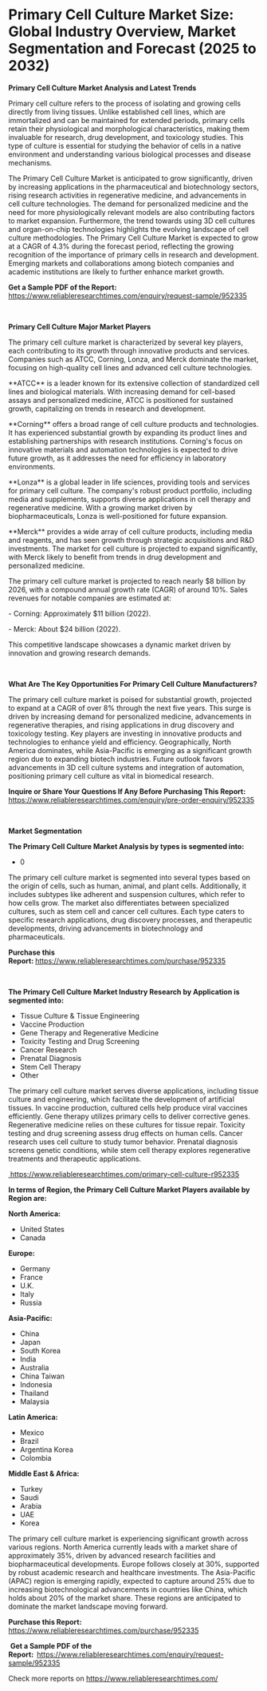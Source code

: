 <p><h1>Primary Cell Culture Market Size: Global Industry Overview, Market Segmentation and Forecast (2025 to 2032)</h1></p><p><strong>Primary Cell Culture Market Analysis and Latest Trends</strong></p>
<p><p>Primary cell culture refers to the process of isolating and growing cells directly from living tissues. Unlike established cell lines, which are immortalized and can be maintained for extended periods, primary cells retain their physiological and morphological characteristics, making them invaluable for research, drug development, and toxicology studies. This type of culture is essential for studying the behavior of cells in a native environment and understanding various biological processes and disease mechanisms.</p><p>The Primary Cell Culture Market is anticipated to grow significantly, driven by increasing applications in the pharmaceutical and biotechnology sectors, rising research activities in regenerative medicine, and advancements in cell culture technologies. The demand for personalized medicine and the need for more physiologically relevant models are also contributing factors to market expansion. Furthermore, the trend towards using 3D cell cultures and organ-on-chip technologies highlights the evolving landscape of cell culture methodologies. The Primary Cell Culture Market is expected to grow at a CAGR of 4.3% during the forecast period, reflecting the growing recognition of the importance of primary cells in research and development. Emerging markets and collaborations among biotech companies and academic institutions are likely to further enhance market growth.</p></p>
<p><strong>Get a Sample PDF of the Report:&nbsp;</strong> <a href="https://www.reliableresearchtimes.com/enquiry/request-sample/952335?utm_campaign=2475&utm_medium=2&utm_source=Github&utm_content=ia&utm_term=06032025&utm_id=primary-cell-culture">https://www.reliableresearchtimes.com/enquiry/request-sample/952335</a></p>
<p>&nbsp;</p>
<p><strong>Primary Cell Culture Major Market Players</strong></p>
<p><p>The primary cell culture market is characterized by several key players, each contributing to its growth through innovative products and services. Companies such as ATCC, Corning, Lonza, and Merck dominate the market, focusing on high-quality cell lines and advanced cell culture technologies. </p><p>**ATCC** is a leader known for its extensive collection of standardized cell lines and biological materials. With increasing demand for cell-based assays and personalized medicine, ATCC is positioned for sustained growth, capitalizing on trends in research and development.</p><p>**Corning** offers a broad range of cell culture products and technologies. It has experienced substantial growth by expanding its product lines and establishing partnerships with research institutions. Corning's focus on innovative materials and automation technologies is expected to drive future growth, as it addresses the need for efficiency in laboratory environments.</p><p>**Lonza** is a global leader in life sciences, providing tools and services for primary cell culture. The company's robust product portfolio, including media and supplements, supports diverse applications in cell therapy and regenerative medicine. With a growing market driven by biopharmaceuticals, Lonza is well-positioned for future expansion.</p><p>**Merck** provides a wide array of cell culture products, including media and reagents, and has seen growth through strategic acquisitions and R&D investments. The market for cell culture is projected to expand significantly, with Merck likely to benefit from trends in drug development and personalized medicine.</p><p>The primary cell culture market is projected to reach nearly $8 billion by 2026, with a compound annual growth rate (CAGR) of around 10%. Sales revenues for notable companies are estimated at:</p><p>- Corning: Approximately $11 billion (2022).</p><p>- Merck: About $24 billion (2022).</p><p>This competitive landscape showcases a dynamic market driven by innovation and growing research demands.</p></p>
<p>&nbsp;</p>
<p><strong>What Are The Key Opportunities For Primary Cell Culture Manufacturers?</strong></p>
<p><p>The primary cell culture market is poised for substantial growth, projected to expand at a CAGR of over 8% through the next five years. This surge is driven by increasing demand for personalized medicine, advancements in regenerative therapies, and rising applications in drug discovery and toxicology testing. Key players are investing in innovative products and technologies to enhance yield and efficiency. Geographically, North America dominates, while Asia-Pacific is emerging as a significant growth region due to expanding biotech industries. Future outlook favors advancements in 3D cell culture systems and integration of automation, positioning primary cell culture as vital in biomedical research.</p></p>
<p><strong>Inquire or Share Your Questions If Any Before Purchasing This Report:</strong> <a href="https://www.reliableresearchtimes.com/enquiry/pre-order-enquiry/952335?utm_campaign=2475&utm_medium=2&utm_source=Github&utm_content=ia&utm_term=06032025&utm_id=primary-cell-culture">https://www.reliableresearchtimes.com/enquiry/pre-order-enquiry/952335</a></p>
<p>&nbsp;</p>
<p><strong>Market Segmentation</strong></p>
<p><strong>The Primary Cell Culture Market Analysis by types is segmented into:</strong></p>
<p><ul><li>0</li></ul></p>
<p><p>The primary cell culture market is segmented into several types based on the origin of cells, such as human, animal, and plant cells. Additionally, it includes subtypes like adherent and suspension cultures, which refer to how cells grow. The market also differentiates between specialized cultures, such as stem cell and cancer cell cultures. Each type caters to specific research applications, drug discovery processes, and therapeutic developments, driving advancements in biotechnology and pharmaceuticals.</p></p>
<p><strong>Purchase this Report:&nbsp;</strong><a href="https://www.reliableresearchtimes.com/purchase/952335?utm_campaign=2475&utm_medium=2&utm_source=Github&utm_content=ia&utm_term=06032025&utm_id=primary-cell-culture">https://www.reliableresearchtimes.com/purchase/952335</a></p>
<p>&nbsp;</p>
<p><strong>The Primary Cell Culture Market Industry Research by Application is segmented into:</strong></p>
<p><ul><li>Tissue Culture & Tissue Engineering</li><li>Vaccine Production</li><li>Gene Therapy and Regenerative Medicine</li><li>Toxicity Testing and Drug Screening</li><li>Cancer Research</li><li>Prenatal Diagnosis</li><li>Stem Cell Therapy</li><li>Other</li></ul></p>
<p><p>The primary cell culture market serves diverse applications, including tissue culture and engineering, which facilitate the development of artificial tissues. In vaccine production, cultured cells help produce viral vaccines efficiently. Gene therapy utilizes primary cells to deliver corrective genes. Regenerative medicine relies on these cultures for tissue repair. Toxicity testing and drug screening assess drug effects on human cells. Cancer research uses cell culture to study tumor behavior. Prenatal diagnosis screens genetic conditions, while stem cell therapy explores regenerative treatments and therapeutic applications.</p></p>
<p><a href="https://www.reliableresearchtimes.com/primary-cell-culture-r952335?utm_campaign=2475&utm_medium=2&utm_source=Github&utm_content=ia&utm_term=06032025&utm_id=primary-cell-culture">&nbsp;https://www.reliableresearchtimes.com/primary-cell-culture-r952335</a></p>
<p><strong>In terms of Region, the Primary Cell Culture Market Players available by Region are:</strong></p>
<p>
    <p> <strong> North America: </strong>
        <ul>
            <li>United States</li>
            <li>Canada</li>
        </ul>
        </p> 
    <p> <strong> Europe: </strong>
        <ul>
            <li>Germany</li>
            <li>France</li>
            <li>U.K.</li>
            <li>Italy</li>
            <li>Russia</li>
        </ul>
        </p> 
    <p> <strong> Asia-Pacific: </strong>
        <ul>
            <li>China</li>
            <li>Japan</li>
            <li>South Korea</li>
            <li>India</li>
            <li>Australia</li>
            <li>China Taiwan</li>
            <li>Indonesia</li>
            <li>Thailand</li>
            <li>Malaysia</li>
        </ul>
        </p> 
    <p> <strong> Latin America: </strong>
        <ul>
            <li>Mexico</li>
            <li>Brazil</li>
            <li>Argentina Korea</li>
            <li>Colombia</li>
        </ul>
        </p> 
    <p> <strong> Middle East & Africa: </strong>
        <ul>
            <li>Turkey</li>
            <li>Saudi</li>
            <li>Arabia</li>
            <li>UAE</li>
            <li>Korea</li>
        </ul>
    </p>
    </p>
<p><p>The primary cell culture market is experiencing significant growth across various regions. North America currently leads with a market share of approximately 35%, driven by advanced research facilities and biopharmaceutical developments. Europe follows closely at 30%, supported by robust academic research and healthcare investments. The Asia-Pacific (APAC) region is emerging rapidly, expected to capture around 25% due to increasing biotechnological advancements in countries like China, which holds about 20% of the market share. These regions are anticipated to dominate the market landscape moving forward.</p></p>
<p><strong>Purchase this Report: </strong><a href="https://www.reliableresearchtimes.com/purchase/952335?utm_campaign=2475&utm_medium=2&utm_source=Github&utm_content=ia&utm_term=06032025&utm_id=primary-cell-culture">https://www.reliableresearchtimes.com/purchase/952335</a></p>
<p>&nbsp;<strong>Get a Sample PDF of the Report:&nbsp;&nbsp;</strong><a href="https://www.reliableresearchtimes.com/enquiry/request-sample/952335?utm_campaign=2475&utm_medium=2&utm_source=Github&utm_content=ia&utm_term=06032025&utm_id=primary-cell-culture">https://www.reliableresearchtimes.com/enquiry/request-sample/952335</a></p>
<p><strong></strong></p>
<p>Check more reports on <a href="https://www.reliableresearchtimes.com/?utm_campaign=2475&utm_medium=2&utm_source=Github&utm_content=ia&utm_term=06032025&utm_id=primary-cell-culture">https://www.reliableresearchtimes.com/</a></p>